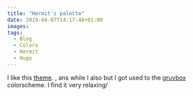```yaml
---
title: "Hermit's palette"
date: 2019-04-07T14:17:48+01:00
images:
tags:
  - Blog
  - Colors
  - Hermit
  - Hugo
---
```

I like this [theme](https://github.com/Track3/hermit). , ans while I also but I got used to the [gruvbox](https://github.com/morhetz/gruvbox) colorscheme. I find it very relaxing/ 

